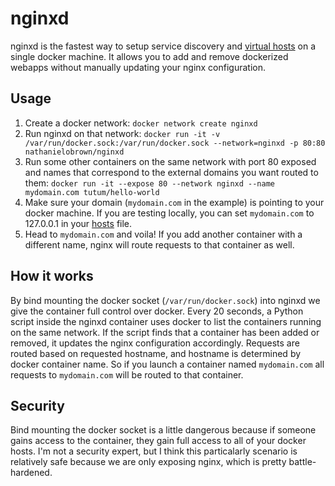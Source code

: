 # nginxd
nginxd is the fastest way to setup service discovery and [virtual hosts](https://en.wikipedia.org/wiki/Virtual_hosting) on a single docker machine. It allows you to add and remove dockerized webapps without manually updating your nginx configuration.

## Usage
1. Create a docker network: `docker network create nginxd`
2. Run nginxd on that network: `docker run -it -v /var/run/docker.sock:/var/run/docker.sock --network=nginxd -p 80:80 nathanielobrown/nginxd`
3. Run some other containers on the same network with port 80 exposed and names that correspond to the external domains you want routed to them: `docker run -it --expose 80 --network nginxd --name mydomain.com tutum/hello-world`
4. Make sure your domain (`mydomain.com` in the example) is pointing to your docker machine. If you are testing locally, you can set `mydomain.com` to 127.0.0.1 in your [hosts](https://support.rackspace.com/how-to/modify-your-hosts-file/) file.
5. Head to `mydomain.com` and voila! If you add another container with a different name, nginx will route requests to that container as well.

## How it works
By bind mounting the docker socket (`/var/run/docker.sock`) into nginxd we give the container full control over docker. Every 20 seconds, a Python script inside the nginxd container uses docker to list the containers running on the same network. If the script finds that a container has been added or removed, it updates the nginx configuration accordingly. Requests are routed based on requested hostname, and hostname is determined by docker container name. So if you launch a container named `mydomain.com` all requests to `mydomain.com` will be routed to that container.

## Security
Bind mounting the docker socket is a little dangerous because if someone gains access to the container, they gain full access to all of your docker hosts. I'm not a security expert, but I think this particalarly scenario is relatively safe because we are only exposing nginx, which is pretty battle-hardened.